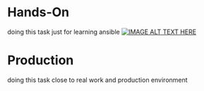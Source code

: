 # Hands-On
doing this task just for learning ansible
[![IMAGE ALT TEXT HERE](https://raw.githubusercontent.com/mhesfahani97/Self-DevOps-BootCamp-1/main/Task-1/pics/1.png)](https://www.youtube.com/watch?v=F-fEL1xlyeM&t=1071s)

# Production
doing this task close to real work and production environment
